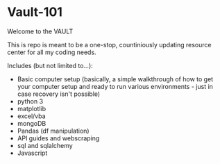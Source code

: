 # Vault-101

Welcome to the VAULT 

This is repo is meant to be a one-stop, countiniously updating resource center for all my coding needs. 

Includes (but not limited to...): 

- Basic computer setup (basically, a simple walkthrough of how to get your computer setup and ready to run various environments - just in case recovery isn't         possible)
- python 3 
- matplotlib
- excel/vba 
- mongoDB 
- Pandas (df manipulation)
- API guides and webscraping 
- sql and sqlalchemy 
- Javascript 

